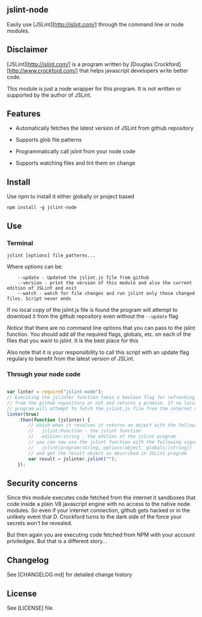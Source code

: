 ## jslint-node

Easily use [JSLint][http://jslint.com/] through the command line or node modules.

## Disclaimer

[JSLint][http://jslint.com/] is a program written by [Douglas Crockford][http://www.crockford.com/] that helps javascript developers write better code.

This module is just a node wrapper for this program. It is not written or supported by the author of JSLint.

## Features

* Automatically fetches the latest version of JSLint from github repository

* Supports glob file patterns

* Programmatically call jslint from your node code

* Supports watching files and lint them on change

## Install

Use npm to install it either globally or project based

```
npm install -g jslint-node
```

## Use

### Terminal

```
jslint [options] file_patterns...
```

Where options can be:

```
    --update - Updated the jslint.js file from github
    --version - print the version of this module and also the current edition of JSLint and exit
    --watch - watch for file changes and run jslint only those changed files. Script never ends
```

If no local copy of the jslint.js file is found the program will attempt to download it from the github repository even without the `--update` flag

*Notice* that there are no command line options that you can pass to the jslint function. You should add all the required flags, globals, etc. on each of the files that you want to jslint. It is the best place for this

Also note that it is your responsibility to call this script with an update flag regulary to benefit from the latest version of JSLint.

### Through your node code

```javascript

var linter = require("jslint-node");
// Executing the jslinter function takes a boolean flag for refreshing the local jslint.js file
// from the github repository or not and returns a promise. If no local jslint.js file is found the
// program will attempt to fetch the jslint.js file from the internet anyway
linter(true)
    .then(function (jslinter) {
        // which when it resolves it returns an object with the following properties:
        //   jslint:Function - the jslint function
        //   edition:string - the edition of the jslint program
        // you can now use the jslint function with the following signature:
        //   jslint(program:string, options:object, globals:[string])
        // and get the result object as described in JSLint program
        var result = jslinter.jslint("");
    });

```

## Security concerns

Since this module executes code fetched from the internet it sandboxes that code inside a plain V8 javascript engine with no access to the native node modules. So even if your internet connection, github gets hacked or in the unlikely event that D. Crockford turns to the dark side of the force your secrets won't be revealed.

But then again you are executing code fetched from NPM with your account priviledges. But that is a different story...

## Changelog

See [CHANGELOG.md] for detailed change history

## License

See [LICENSE] file.

[JSLint]: http://jslint.com/
